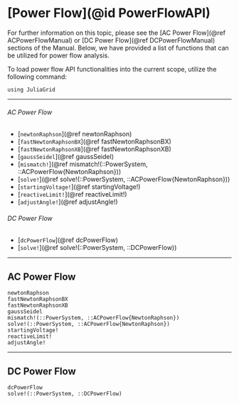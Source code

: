 # [Power Flow](@id PowerFlowAPI)
For further information on this topic, please see the [AC Power Flow](@ref ACPowerFlowManual) or [DC Power Flow](@ref DCPowerFlowManual) sections of the Manual. Below, we have provided a list of functions that can be utilized for power flow analysis.

To load power flow API functionalities into the current scope, utilize the following command:
```@example LoadApi
using JuliaGrid
```

---

###### AC Power Flow
* [`newtonRaphson`](@ref newtonRaphson)
* [`fastNewtonRaphsonBX`](@ref fastNewtonRaphsonBX)
* [`fastNewtonRaphsonXB`](@ref fastNewtonRaphsonXB)
* [`gaussSeidel`](@ref gaussSeidel)
* [`mismatch!`](@ref mismatch!(::PowerSystem, ::ACPowerFlow{NewtonRaphson}))
* [`solve!`](@ref solve!(::PowerSystem, ::ACPowerFlow{NewtonRaphson}))
* [`startingVoltage!`](@ref startingVoltage!)
* [`reactiveLimit!`](@ref reactiveLimit!)
* [`adjustAngle!`](@ref adjustAngle!)

###### DC Power Flow
* [`dcPowerFlow`](@ref dcPowerFlow)
* [`solve!`](@ref solve!(::PowerSystem, ::DCPowerFlow))

---

## AC Power Flow
```@docs
newtonRaphson
fastNewtonRaphsonBX
fastNewtonRaphsonXB
gaussSeidel
mismatch!(::PowerSystem, ::ACPowerFlow{NewtonRaphson})
solve!(::PowerSystem, ::ACPowerFlow{NewtonRaphson})
startingVoltage!
reactiveLimit!
adjustAngle!
```

---

## DC Power Flow
```@docs
dcPowerFlow
solve!(::PowerSystem, ::DCPowerFlow)
```